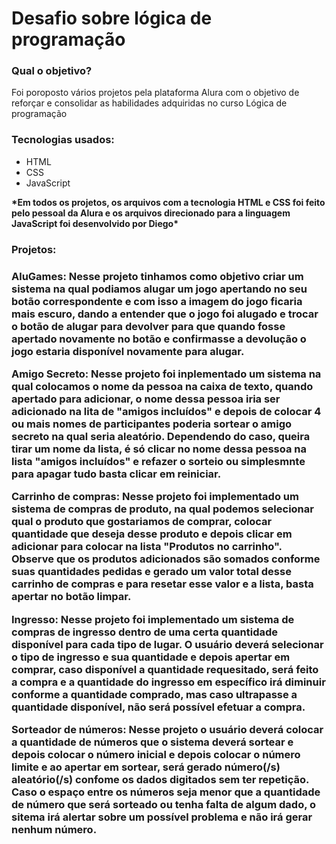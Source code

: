 <h1>Desafio sobre lógica de programação</h1>

<h3>Qual o objetivo?</h3>

<p>Foi poroposto vários projetos pela plataforma Alura com o objetivo de reforçar e consolidar as habilidades adquiridas no curso Lógica de programação</p>

<h3>Tecnologias usados:</h3>

- HTML
- CSS
- JavaScript

<p><strong>*Em todos os projetos, os arquivos com a tecnologia HTML e CSS foi feito pelo pessoal da Alura e os arquivos direcionado para a linguagem JavaScript foi desenvolvido por Diego*</strong></p>

<h3>Projetos:<h3>

<p><strong>AluGames:</strong> Nesse projeto tinhamos como objetivo criar um sistema na qual podiamos alugar um jogo apertando no seu botão correspondente e com isso a imagem do jogo ficaria mais escuro, dando a entender que o jogo foi alugado e trocar o botão de alugar para devolver para que quando fosse apertado novamente no botão e confirmasse a devolução o jogo estaria disponível novamente para alugar.</p>

<p><strong>Amigo Secreto:</strong> Nesse projeto foi inplementado um sistema na qual colocamos o nome da pessoa na caixa de texto, quando apertado para adicionar, o nome dessa pessoa iria ser adicionado na lita de "amigos incluídos" e depois de colocar 4 ou mais nomes de participantes poderia sortear o amigo secreto na qual seria aleatório. Dependendo do caso, queira tirar um nome da lista, é só clicar no nome dessa pessoa na lista "amigos incluídos" e refazer o sorteio ou simplesmnte para apagar tudo basta clicar em reiniciar.</p>

<p><strong>Carrinho de compras:</strong> Nesse projeto foi implementado um sistema de compras de produto, na qual podemos selecionar qual o produto que gostariamos de comprar, colocar quantidade que deseja desse produto e depois clicar em adicionar para colocar na lista "Produtos no carrinho". Observe que os produtos adicionados são somados conforme suas quantidades pedidas e gerado um valor total desse carrinho de compras e para resetar esse valor e a lista, basta apertar no botão limpar.</p>

<p><strong>Ingresso:</strong> Nesse projeto foi implementado um sistema de compras de ingresso dentro de uma certa quantidade disponível para cada tipo de lugar. O usuário deverá selecionar o tipo de ingresso e sua quantidade e depois apertar em comprar, caso disponível a quantidade requesitado, será feito a compra e a quantidade do ingresso em específico irá diminuir conforme a quantidade comprado, mas caso ultrapasse a quantidade disponível, não será possível efetuar a compra.</p>

<p><strong>Sorteador de números:</strong> Nesse projeto o usuário deverá colocar a quantidade de números que o sistema deverá sortear e depois colocar o número inicial e depois colocar o número limite e ao apertar em sortear, será gerado número(/s) aleatório(/s) confome os dados digitados sem ter repetição. Caso o espaço entre os números seja menor que a quantidade de número que será sorteado ou tenha falta de algum dado, o sitema irá alertar sobre um possível problema e não irá gerar nenhum número.</p>

